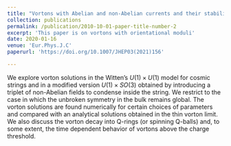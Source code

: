 ```yaml
---
title: "Vortons with Abelian and non-Abelian currents and their stability"
collection: publications
permalink: /publication/2010-10-01-paper-title-number-2
excerpt: 'This paper is on vortons with orientational moduli'
date: 2020-01-16
venue: 'Eur.Phys.J.C'
paperurl: 'https://doi.org/10.1007/JHEP03(2021)156'

---
```

We explore vorton solutions in the Witten’s $U(1)×U(1)$ model for cosmic strings and in a modified version $U(1)×SO(3)$ obtained by introducing a triplet of non-Abelian fields to condense inside the string. We restrict to the case in which the unbroken symmetry in the bulk remains global. The vorton solutions are found numerically for certain choices of parameters and compared with an analytical solutions obtained in the thin vorton limit. We also discuss the vorton decay into Q-rings (or spinning Q-balls) and, to some extent, the time dependent behavior of vortons above the charge threshold.





